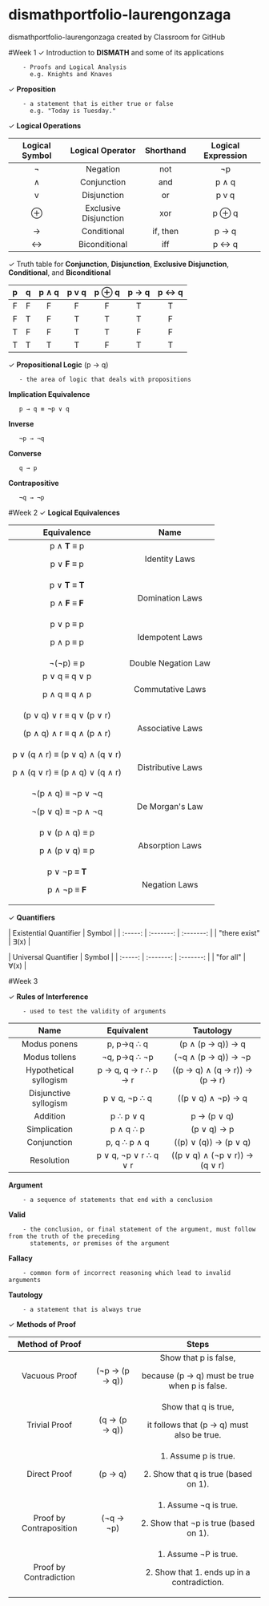 # dismathportfolio-laurengonzaga
dismathportfolio-laurengonzaga created by Classroom for GitHub

#Week 1
✓ Introduction to **DISMATH** and some of its applications

        - Proofs and Logical Analysis
          e.g. Knights and Knaves
 
✓ **Proposition**

        - a statement that is either true or false
          e.g. "Today is Tuesday."
 
✓ **Logical Operations**

| Logical Symbol  |  Logical Operator | Shorthand | Logical Expression |
| :-----: |:-------:| :-----: | :-------: |
| ¬ |Negation | not | ¬p |
| ∧ | Conjunction | and | p ∧ q |
| v | Disjunction | or | p v q |
| ⊕ | Exclusive Disjunction | xor |  p ⊕ q |
| → | Conditional | if, then | p → q |
| ↔ | Biconditional | iff | p ↔ q |
  
  
✓ Truth table for **Conjunction**, **Disjunction**, **Exclusive Disjunction**, **Conditional**, and **Biconditional**
  
| p | q | p ∧ q | p v q | p ⊕ q | p → q | p ↔ q |
| :-----: | :-----: | :-----: |:-------:| :-----: | :-------: | :-------:|
| F | F | F | F | F | T | T |
| F | T | F | T | T | T | F |
| T | F | F | T | T | F | F |
| T | T | T | T | F | T | T |


✓ **Propositional Logic** (p → q)
  
       - the area of logic that deals with propositions
  
**Implication Equivalence**

       p → q ≡ ¬p ∨ q
 
**Inverse**

       ¬p → ¬q
**Converse**

       q → p
**Contrapositive**

       ¬q → ¬p


#Week 2
✓ **Logical Equivalences**

| Equivalence | Name |
| :---------: | :--: |
| p ∧ <b>T</b> ≡ p <p>p ∨ <b>F</b> ≡ p</p> | Identity Laws |
| p ∨ <b>T</b> ≡ <b>T</b> <p>p ∧ <b>F</b> ≡ <b>F</b> | Domination Laws |
| p ∨ p ≡ p <p>p ∧ p ≡ p | Idempotent Laws |
| ¬(¬p) ≡ p | Double Negation Law |
| p ∨ q ≡ q ∨ p <p>p ∧ q ≡ q ∧ p</p> | Commutative Laws |
| (p ∨ q) ∨ r ≡ q ∨ (p ∨ r) <p>(p ∧ q) ∧ r ≡ q ∧ (p ∧ r)</p> | Associative Laws |
| p ∨ (q ∧ r) ≡ (p ∨ q) ∧ (q ∨ r) <p> p ∧ (q ∨ r) ≡ (p ∧ q) ∨ (q ∧ r)</p> | Distributive Laws |
| ¬(p ∧ q) ≡ ¬p ∨ ¬q <p>¬(p ∨ q) ≡ ¬p ∧ ¬q</p> | De Morgan's Law |
| p ∨ (p ∧ q) ≡ p <p>p ∧ (p ∨ q) ≡ p</p> | Absorption Laws |
| p ∨ ¬p ≡ <b>T</b> <p>p ∧ ¬p ≡ <b>F</b> | Negation Laws |


✓ **Quantifiers**

| Existential Quantifier  | Symbol  |
| :-----: | :-------: | :-------: |
| "there exist" | ∃(x) |

| Universal Quantifier  | Symbol  |
| :-----: | :-------: | :-------: |
| "for all" | ∀(x) |


#Week 3

✓ **Rules of Interference**

        - used to test the validity of arguments


|          Name              |            Equivalent          | Tautology |
|:--------------------------:|:------------------------------:|:------------------------------:|
|       Modus ponens         |            p, p→q ∴ q          | (p ∧ (p → q)) → q |
|     Modus tollens          |           ¬q, p→q ∴ ¬p         | (¬q ∧ (p → q)) → ¬p |
|     Hypothetical syllogism |       p → q, q → r ∴ p → r     | ((p → q) ∧ (q → r)) → (p → r) |
|      Disjunctive syllogism |           p ∨ q, ¬p ∴ q        | ((p ∨ q) ∧ ¬p) → q |
|       Addition             |            p ∴ p ∨ q           | p → (p ∨ q) |
|      Simplication          |            p ∧ q ∴ p           | (p ∨ q) → p |
|      Conjunction           |          p, q ∴ p ∧ q          | ((p) ∨ (q)) → (p ∨ q) |
|        Resolution          |       p ∨ q, ¬p ∨ r ∴ q ∨ r    | ((p ∨ q) ∧ (¬p ∨ r)) → (q ∨ r) |


**Argument**

        - a sequence of statements that end with a conclusion

**Valid**

        - the conclusion, or final statement of the argument, must follow from the truth of the preceding
          statements, or premises of the argument

**Fallacy**

        - common form of incorrect reasoning which lead to invalid arguments
        
**Tautology**

        - a statement that is always true


✓ **Methods of Proof**

| Method of Proof | | Steps |
|:-----: | :-------: | :-------: | 
| Vacuous Proof | (¬p → (p → q)) | Show that p is false, <p>because (p → q) must be true when p is false.</p> |
| Trivial Proof | (q → (p → q)) | Show that q is true, <p>it follows that (p → q) must also be true.</p> |
| Direct Proof | (p → q) | 1. Assume p is true. <p>2. Show that q is true (based on 1).</p> |
| Proof by Contraposition | (¬q → ¬p) | 1. Assume ¬q is true. <p>2. Show that ¬p is true (based on 1).</p> |		
| Proof by Contradiction | | 1. Assume ¬P is true. <p>2. Show that 1. ends up in a contradiction.</p> |


